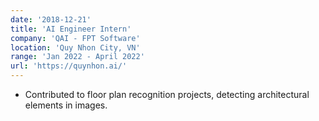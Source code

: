 ```yaml
---
date: '2018-12-21'
title: 'AI Engineer Intern'
company: 'QAI - FPT Software'
location: 'Quy Nhon City, VN'
range: 'Jan 2022 - April 2022'
url: 'https://quynhon.ai/'
---
```


- Contributed to floor plan recognition projects, detecting architectural elements in images.
